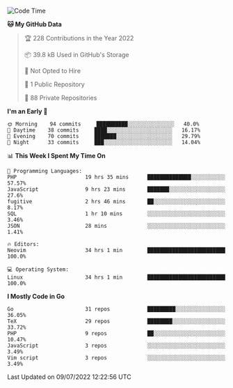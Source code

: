 
<!--START_SECTION:waka-->
![Code Time](http://img.shields.io/badge/Code%20Time-2%2C222%20hrs%2034%20mins-blue)

**🐱 My GitHub Data** 

> 🏆 228 Contributions in the Year 2022
 > 
> 📦 39.8 kB Used in GitHub's Storage 
 > 
> 🚫 Not Opted to Hire
 > 
> 📜 1 Public Repository 
 > 
> 🔑 88 Private Repositories  
 > 
**I'm an Early 🐤** 

```text
🌞 Morning    94 commits     ██████████░░░░░░░░░░░░░░░   40.0% 
🌆 Daytime    38 commits     ████░░░░░░░░░░░░░░░░░░░░░   16.17% 
🌃 Evening    70 commits     ███████░░░░░░░░░░░░░░░░░░   29.79% 
🌙 Night      33 commits     ███░░░░░░░░░░░░░░░░░░░░░░   14.04%

```


📊 **This Week I Spent My Time On** 

```text
💬 Programming Languages: 
PHP                      19 hrs 35 mins      ██████████████░░░░░░░░░░░   57.57% 
JavaScript               9 hrs 23 mins       ███████░░░░░░░░░░░░░░░░░░   27.6% 
fugitive                 2 hrs 46 mins       ██░░░░░░░░░░░░░░░░░░░░░░░   8.17% 
SQL                      1 hr 10 mins        ░░░░░░░░░░░░░░░░░░░░░░░░░   3.46% 
JSON                     28 mins             ░░░░░░░░░░░░░░░░░░░░░░░░░   1.41%

🔥 Editors: 
Neovim                   34 hrs 1 min        █████████████████████████   100.0%

💻 Operating System: 
Linux                    34 hrs 1 min        █████████████████████████   100.0%

```

**I Mostly Code in Go** 

```text
Go                       31 repos            █████████░░░░░░░░░░░░░░░░   36.05% 
TeX                      29 repos            ████████░░░░░░░░░░░░░░░░░   33.72% 
PHP                      9 repos             ██░░░░░░░░░░░░░░░░░░░░░░░   10.47% 
JavaScript               3 repos             ░░░░░░░░░░░░░░░░░░░░░░░░░   3.49% 
Vim script               3 repos             ░░░░░░░░░░░░░░░░░░░░░░░░░   3.49%

```



 Last Updated on 09/07/2022 12:22:56 UTC
<!--END_SECTION:waka-->

